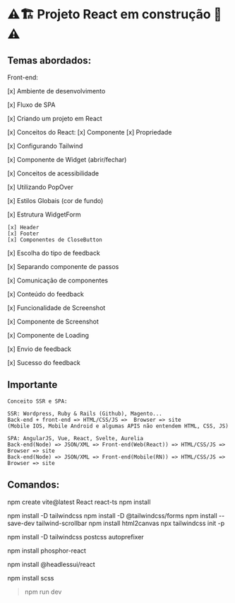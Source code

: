 # ⚠️🏗️ Projeto React em construção 🚧⚠️


## Temas abordados:

Front-end:

[x] Ambiente de desenvolvimento

[x] Fluxo de SPA

[x] Criando um projeto em React

[x] Conceitos do React: [x] Componente [x] Propriedade
    
[x] Configurando Tailwind

[x] Componente de Widget (abrir/fechar)

[x] Conceitos de acessibilidade

[x] Utilizando PopOver

[x] Estilos Globais (cor de fundo)

[x] Estrutura WidgetForm

    [x] Header
    [x] Footer
    [x] Componentes de CloseButton

[x] Escolha do tipo de feedback

[x] Separando componente de passos

[x] Comunicação de componentes

[x] Conteúdo do feedback

[x] Funcionalidade de Screenshot

[x] Componente de Screenshot

[x] Componente de Loading

[x] Envio de feedback

[x] Sucesso do feedback



## Importante

```
Conceito SSR e SPA:

SSR: Wordpress, Ruby & Rails (Github), Magento...
Back-end + front-end => HTML/CSS/JS =>  Browser => site
(Mobile IOS, Mobile Android e algumas APIS não entendem HTML, CSS, JS)

SPA: AngularJS, Vue, React, Svelte, Aurelia
Back-end(Node) => JSON/XML => Front-end(Web(React)) => HTML/CSS/JS =>  Browser => site
Back-end(Node) => JSON/XML => Front-end(Mobile(RN)) => HTML/CSS/JS =>  Browser => site
```


## Comandos:

npm create vite@latest
React
react-ts
npm install

npm install -D tailwindcss
npm install -D @tailwindcss/forms
npm install --save-dev tailwind-scrollbar
npm install html2canvas
npx tailwindcss init -p

npm install -D tailwindcss postcss autoprefixer

npm install phosphor-react

npm install @headlessui/react

npm install scss

> npm run dev


